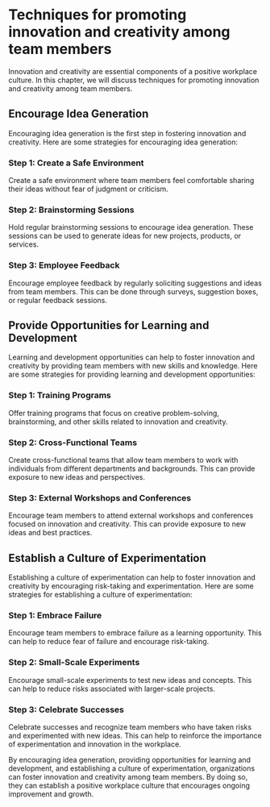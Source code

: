 Techniques for promoting innovation and creativity among team members
=====================================================================================================================

Innovation and creativity are essential components of a positive workplace culture. In this chapter, we will discuss techniques for promoting innovation and creativity among team members.

Encourage Idea Generation
-------------------------

Encouraging idea generation is the first step in fostering innovation and creativity. Here are some strategies for encouraging idea generation:

### Step 1: Create a Safe Environment

Create a safe environment where team members feel comfortable sharing their ideas without fear of judgment or criticism.

### Step 2: Brainstorming Sessions

Hold regular brainstorming sessions to encourage idea generation. These sessions can be used to generate ideas for new projects, products, or services.

### Step 3: Employee Feedback

Encourage employee feedback by regularly soliciting suggestions and ideas from team members. This can be done through surveys, suggestion boxes, or regular feedback sessions.

Provide Opportunities for Learning and Development
--------------------------------------------------

Learning and development opportunities can help to foster innovation and creativity by providing team members with new skills and knowledge. Here are some strategies for providing learning and development opportunities:

### Step 1: Training Programs

Offer training programs that focus on creative problem-solving, brainstorming, and other skills related to innovation and creativity.

### Step 2: Cross-Functional Teams

Create cross-functional teams that allow team members to work with individuals from different departments and backgrounds. This can provide exposure to new ideas and perspectives.

### Step 3: External Workshops and Conferences

Encourage team members to attend external workshops and conferences focused on innovation and creativity. This can provide exposure to new ideas and best practices.

Establish a Culture of Experimentation
--------------------------------------

Establishing a culture of experimentation can help to foster innovation and creativity by encouraging risk-taking and experimentation. Here are some strategies for establishing a culture of experimentation:

### Step 1: Embrace Failure

Encourage team members to embrace failure as a learning opportunity. This can help to reduce fear of failure and encourage risk-taking.

### Step 2: Small-Scale Experiments

Encourage small-scale experiments to test new ideas and concepts. This can help to reduce risks associated with larger-scale projects.

### Step 3: Celebrate Successes

Celebrate successes and recognize team members who have taken risks and experimented with new ideas. This can help to reinforce the importance of experimentation and innovation in the workplace.

By encouraging idea generation, providing opportunities for learning and development, and establishing a culture of experimentation, organizations can foster innovation and creativity among team members. By doing so, they can establish a positive workplace culture that encourages ongoing improvement and growth.
